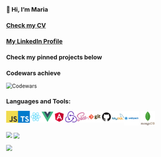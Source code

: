 ### 👋 Hi, I’m Maria

### <a href="https://angemariya.github.io/MyPortfolio/">Check my CV</a>

### <a href="https://www.linkedin.com/in/maria-angelova-by">My LinkedIn Profile</a>

### Check my pinned projects below

### Codewars achieve
<p>
  <img alt="Codewars" src="https://www.codewars.com/users/angemariya/badges/small" />
</p>

### Languages and Tools:
<img align="left" alt="JavaScript" title="JavaScript" width="32px" src="https://raw.githubusercontent.com/github/explore/80688e429a7d4ef2fca1e82350fe8e3517d3494d/topics/javascript/javascript.png" />
<img align="left" alt="TypeScript" width="32px" src="https://raw.githubusercontent.com/github/explore/80688e429a7d4ef2fca1e82350fe8e3517d3494d/topics/typescript/typescript.png" />
<img align="left" alt="React" title="React" width="32px" src="https://raw.githubusercontent.com/github/explore/80688e429a7d4ef2fca1e82350fe8e3517d3494d/topics/react/react.png" />
<img align="left" alt="Vue" title="Vue" width="32px" src="https://raw.githubusercontent.com/github/explore/80688e429a7d4ef2fca1e82350fe8e3517d3494d/topics/vue/vue.png" />
<img align="left" alt="Angular" title="Angular" width="32px" src="https://raw.githubusercontent.com/github/explore/80688e429a7d4ef2fca1e82350fe8e3517d3494d/topics/angular/angular.png" />
<img align="left" alt="redux" title="redux" width="32px" src="https://raw.githubusercontent.com/devicons/devicon/1119b9f84c0290e0f0b38982099a2bd027a48bf1/icons/redux/redux-original.svg" />
<img align="left" alt="Sass" title="Sass" width="32px" src="https://raw.githubusercontent.com/github/explore/80688e429a7d4ef2fca1e82350fe8e3517d3494d/topics/sass/sass.png" />
<img align="left" alt="Git" width="32px" src="https://raw.githubusercontent.com/github/explore/80688e429a7d4ef2fca1e82350fe8e3517d3494d/topics/git/git.png" />
<img align="left" color="white" alt="GitHub" title="GitHub"  width="32px" src="https://raw.githubusercontent.com/Google-Barma/google-barma/master/image/github.png" />
<img align="left" alt="MySQL" title="MySQL" width="32px" src="https://raw.githubusercontent.com/devicons/devicon/1119b9f84c0290e0f0b38982099a2bd027a48bf1/icons/mysql/mysql-original-wordmark.svg" />
<img src="https://raw.githubusercontent.com/devicons/devicon/d00d0969292a6569d45b06d3f350f463a0107b0d/icons/webpack/webpack-original-wordmark.svg" alt="webpack" width="40" height="40"/>
<img src="https://raw.githubusercontent.com/devicons/devicon/master/icons/mongodb/mongodb-original-wordmark.svg" alt="mongodb" width="40" height="40"/>

<p><img align="left" src="https://github-readme-stats.vercel.app/api/top-langs?username=angemariya&show_icons=true&locale=en&layout=compact" /></p>

<p>&nbsp;<img align="center" src="https://github-readme-stats.vercel.app/api?username=angemariya&show_icons=true&locale=en"/></p>

<p><img align="center" src="https://github-readme-streak-stats.herokuapp.com/?user=angemariya&"/></p>
